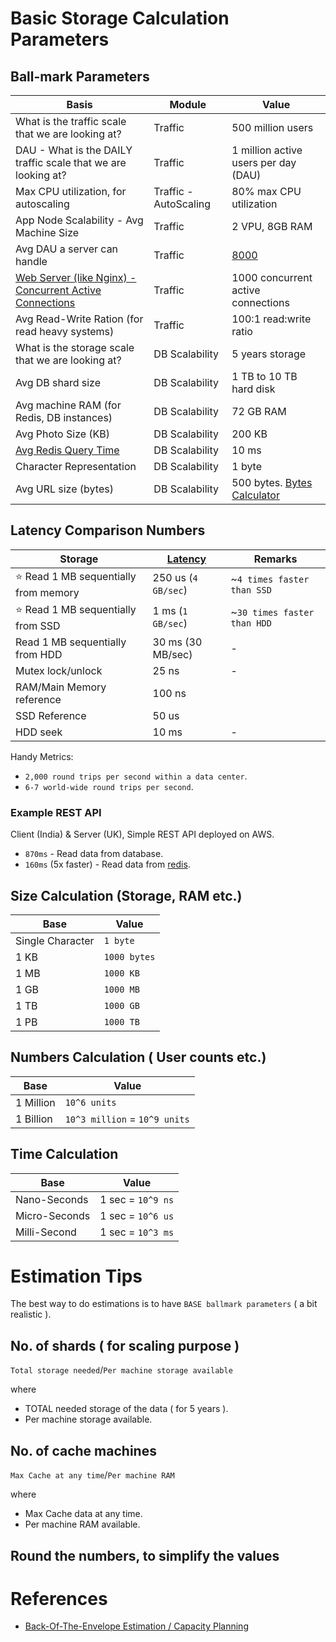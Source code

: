 # Basic Storage Calculation Parameters

## Ball-mark Parameters

| Basis                                                                                                                                                                                 | Module                       | Value                                                            |
|---------------------------------------------------------------------------------------------------------------------------------------------------------------------------------------|------------------------------|------------------------------------------------------------------|
| What is the traffic scale that we are looking at?                                                                                                                                     | Traffic                      | 500 million users                                                |
| DAU - What is the DAILY traffic scale that we are looking at?                                                                                                                         | Traffic                      | 1 million active users per day (DAU)                             |
| Max CPU utilization, for autoscaling                                                                                                                                                  | Traffic - AutoScaling        | 80% max CPU utilization                                          |
| App Node Scalability - Avg Machine Size                                                                                                                                               | Traffic                      | 2 VPU, 8GB RAM                                                   |
| Avg DAU a server can handle                                                                                                                                                           | Traffic                      | [8000](https://www.educative.io/courses/grokking-modern-system-design-interview-for-engineers-managers/RM8v5w9WP9L)                                                             |
| [Web Server (like Nginx) - Concurrent Active Connections](https://www.linode.com/community/questions/22200/nodebalancers-are-supposed-to-handle-10000-maximum-concurrent-connections) | Traffic                      | 1000 concurrent active connections                               |
| Avg Read-Write Ration (for read heavy systems)                                                                                                                                        | Traffic                      | 100:1 read:write ratio                                           |
| What is the storage scale that we are looking at?                                                                                                                                     | DB Scalability               | 5 years storage                                                  |
| Avg DB shard size                                                                                                                                                                     | DB Scalability               | 1 TB to 10 TB hard disk                                          |
| Avg machine RAM (for Redis, DB instances)                                                                                                                                             | DB Scalability               | 72 GB RAM                                                        |
| Avg Photo Size (KB)                                                                                                                                                                   | DB Scalability               | 200 KB                                                           |
| [Avg Redis Query Time](https://redis.io/docs/management/optimization/latency/)                                                                                                        | DB Scalability               | 10 ms                                                            |
| Character Representation                                                                                                                                                              | DB Scalability               | 1 byte                                                           |
| Avg URL size (bytes)                                                                                                                                                                  | DB Scalability               | 500 bytes. [Bytes Calculator](https://mothereff.in/byte-counter) |

## Latency Comparison Numbers

| Storage                                   | [Latency](https://github.com/donnemartin/system-design-primer#latency-numbers-every-programmer-should-know) | Remarks                     |
|-------------------------------------------|------------------------------------------------------------------------------------------------------------|-----------------------------|
| :star: Read 1 MB sequentially from memory | 250 us (`4 GB/sec`)                                                                                        | ~`4 times faster than SSD`  |
| :star: Read 1 MB sequentially from SSD    | 1 ms (`1 GB/sec`)                                                                                          | ~`30 times faster than HDD` |
| Read 1 MB sequentially from HDD           | 30 ms (30 MB/sec)                                                                                          | -                           |
| Mutex lock/unlock                         | 25 ns                                                                                                      | -                           |
| RAM/Main Memory reference                 | 100 ns                                                                                         |                             |
| SSD Reference                             | 50 us                                                                                                      |                             |
| HDD seek                                  | 10 ms                                                                                                      | -                           |

Handy Metrics:
- `2,000 round trips per second within a data center`.
- `6-7 world-wide round trips per second`.

### Example REST API

Client (India) & Server (UK), Simple REST API deployed on AWS.
- `870ms` - Read data from database. 
- `160ms` (5x faster) - Read data from [redis](3_DatabaseComponents/In-Memory-Cache/Redis).

## Size Calculation (Storage, RAM etc.)

| Base             | Value        | 
|------------------|--------------|
| Single Character | `1 byte`     |
| 1 KB             | `1000 bytes` |
| 1 MB             | `1000 KB`    |
| 1 GB             | `1000 MB`    |
| 1 TB             | `1000 GB`    |
| 1 PB             | `1000 TB`    |

## Numbers Calculation ( User counts etc.)

| Base      | Value                         | 
|-----------|-------------------------------|
| 1 Million | `10^6 units`                  |
| 1 Billion | `10^3 million` = `10^9 units` |

## Time Calculation

| Base          | Value             | 
|---------------|-------------------|
| Nano-Seconds  | 1 sec = `10^9 ns` |
| Micro-Seconds | 1 sec = `10^6 us` |
| Milli-Second  | 1 sec = `10^3 ms` |

# Estimation Tips
The best way to do estimations is to have `BASE ballmark parameters` ( a bit realistic ).

## No. of shards ( for scaling purpose )

`Total storage needed`/`Per machine storage available`

where
  - TOTAL needed storage of the data ( for 5 years ).
  - Per machine storage available.

## No. of cache machines

`Max Cache at any time`/`Per machine RAM`

where
  - Max Cache data at any time.
  - Per machine RAM available.

## Round the numbers, to simplify the values

# References
- [Back-Of-The-Envelope Estimation / Capacity Planning](https://www.youtube.com/watch?v=UC5xf8FbdJc)

